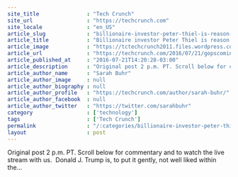 ```yaml
---
site_title               : "Tech Crunch"
site_url                 : "https://techcrunch.com"
site_locale              : "en_US"
article_slug             : "billionaire-investor-peter-thiel-is-reason-no-1-to-tune-in-to-the-rnc-with-us-tonight"
article_title            : "Billionaire investor Peter Thiel is reason No. 1 to tune in to the RNC with us tonight"
article_image            : "https://tctechcrunch2011.files.wordpress.com/2016/07/gettyimages-578544740.jpg?w=764&h=400&crop=1"
article_url              : "https://techcrunch.com/2016/07/21/gopscomingoutparty/"
article_published_at     : "2016-07-21T14:20:28-03:00"
article_description      : "Original post 2 p.m. PT. Scroll below for commentary and to watch the live stream with us.  Donald J. Trump is, to put it gently, not well liked within the..."
article_author_name      : "Sarah Buhr"
article_author_image     : null
article_author_biography : null
article_author_profile   : "https://techcrunch.com/author/sarah-buhr/"
article_author_facebook  : null
article_author_twitter   : "https://twitter.com/sarahbuhr"
category                 : ['technology']
tags                     : ['Tech Crunch']
permalink                : "/:categories/billionaire-investor-peter-thiel-is-reason-no-1-to-tune-in-to-the-rnc-with-us-tonight/"
layout                   : post
---
```


Original post 2 p.m. PT. Scroll below for commentary and to watch the live stream with us.  Donald J. Trump is, to put it gently, not well liked within the...
